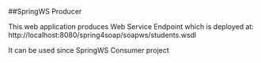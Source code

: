 
##SpringWS Producer

This web application produces Web Service Endpoint which is deployed at:
http://localhost:8080/spring4soap/soapws/students.wsdl

It can be used since SpringWS Consumer project